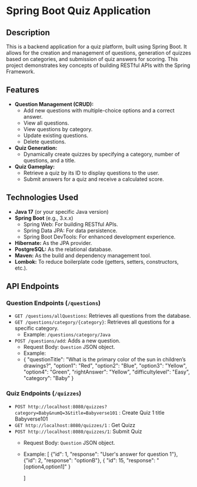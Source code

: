 # Spring Boot Quiz Application

## Description

This is a backend application for a quiz platform, built using Spring Boot. It allows for the creation and management of questions, generation of quizzes based on categories, and submission of quiz answers for scoring. This project demonstrates key concepts of building RESTful APIs with the Spring Framework.

## Features

*   **Question Management (CRUD):**
    *   Add new questions with multiple-choice options and a correct answer.
    *   View all questions.
    *   View questions by category.
    *   Update existing questions.
    *   Delete questions.
*   **Quiz Generation:**
    *   Dynamically create quizzes by specifying a category, number of questions, and a title.
*   **Quiz Gameplay:**
    *   Retrieve a quiz by its ID to display questions to the user.
    *   Submit answers for a quiz and receive a calculated score.

## Technologies Used

*   **Java 17** (or your specific Java version)
*   **Spring Boot** (e.g., 3.x.x)
    *   Spring Web: For building RESTful APIs.
    *   Spring Data JPA: For data persistence.
    *   Spring Boot DevTools: For enhanced development experience.
*   **Hibernate:** As the JPA provider.
*   **PostgreSQL:** As the relational database.
*   **Maven:** As the build and dependency management tool.
*   **Lombok:** To reduce boilerplate code (getters, setters, constructors, etc.).

## API Endpoints

### Question Endpoints (`/questions`)

*   `GET /questions/allQuestions`: Retrieves all questions from the database.
*   `GET /questions/category/{category}`: Retrieves all questions for a specific category.
    *   Example: `/questions/category/Java`
*   `POST /questions/add`: Adds a new question.
    *   Request Body: `Question` JSON object.
    *   Example:
    * {
      "questionTitle": "What is the primary color of the sun in children’s drawings?",
      "option1": "Red",
      "option2": "Blue",
      "option3": "Yellow",
      "option4": "Green",
      "rightAnswer": "Yellow",
      "difficultylevel": "Easy",
      "category": "Baby"
      }
### Quiz Endpoints (`/quizzes`)
* `POST http://localhost:8080/quizzes?category=Baby&numQ=3&title=Babyverse101` : Create Quiz 1 title Babyverse101
* `GET http://localhost:8080/quizzes/1` : Get Quizz
* `POST http://localhost:8080/quizzes/1`: Submit Quiz
  *   Request Body: `Question` JSON object.
    *   Example:
       [
        {"id": 1, "response": "User's answer for question 1"},
        {"id": 2, "response": "optionB"},
        {
      "id": 15,
      "response": "[option4,option1]"
      }
  
        ]